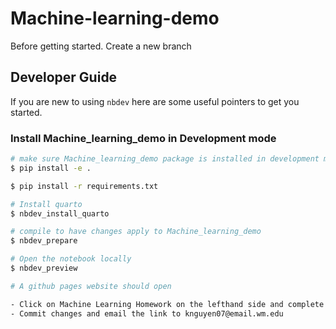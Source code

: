 # Machine-learning-demo


<!-- WARNING: THIS FILE WAS AUTOGENERATED! DO NOT EDIT! -->

Before getting started. Create a new branch

## Developer Guide

If you are new to using `nbdev` here are some useful pointers to get you
started.

### Install Machine_learning_demo in Development mode

``` sh
# make sure Machine_learning_demo package is installed in development mode
$ pip install -e .

$ pip install -r requirements.txt

# Install quarto
$ nbdev_install_quarto

# compile to have changes apply to Machine_learning_demo
$ nbdev_prepare

# Open the notebook locally 
$ nbdev_preview

# A github pages website should open

- Click on Machine Learning Homework on the lefthand side and complete it 
- Commit changes and email the link to knguyen07@email.wm.edu

```


